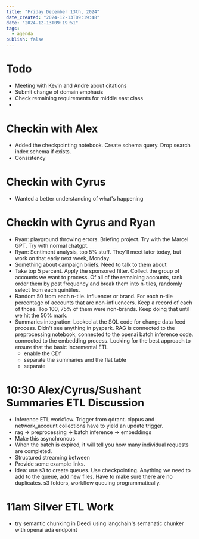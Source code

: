 ```yaml
---
title: "Friday December 13th, 2024"
date_created: "2024-12-13T09:19:48"
date: "2024-12-13T09:19:51"
tags:
  - agenda
publish: false
---
```


# Todo
- Meeting with Kevin and Andre about citations
- Submit change of domain emphasis
- Check remaining requirements for middle east class
- 

# Checkin with Alex
- Added the checkpointing notebook. Create schema query. Drop search index schema if exists. 
- Consistency 

#  Checkin with Cyrus
- Wanted a better understanding of what's happening

# Checkin with Cyrus and Ryan
- Ryan: playground throwing errors. Briefing project. Try with the Marcel GPT. Try with normal chatgpt. 
- Ryan: Sentiment analysis, top 5% stuff. They'll meet later today, but work on that early next week, Monday. 
- Something about campaign briefs. Need to talk to them about 
- Take top 5 percent. Apply the sponsored filter. Collect the group of accounts we want to process. Of all of the remaining accounts, rank order them by post frequency and break them into n-tiles, randomly select from each quintiles. 
- Random 50 from each n-tile. influencer or brand. For each n-tile percentage of accounts that are non-influencers. Keep a record of each of those. Top 100, 75% of them were non-brands. Keep doing that until we hit the 50% mark. 
- Summaries integration: Looked at the SQL code for change data feed process. Didn't see anything in pyspark. RAG is connected to the preprocessing notebook, connected to the openai batch inference code. connected to the embedding process. Looking for the best approach to ensure that the basic incremental ETL 
  - enable the CDf
  - separate the summaries and the flat table
  - separate 

# 10:30 Alex/Cyrus/Sushant Summaries ETL Discussion
- Inference ETL workflow. Trigger from qdrant. cippus and network_account collections have to yield an update trigger. 
- rag -> preprocessing -> batch inference -> embeddings 
- Make this asynchronous
- When the batch is expired, it will tell you how many individual requests are completed. 
- Structured streaming between
- Provide some example links. 
- Idea: use s3 to create queues. Use checkpointing. Anything we need to add to the queue, add new files. Have to make sure there are no duplicates. s3 folders, workflow queuing programmatically. 

# 11am Silver ETL Work

- try semantic chunking in Deedi using langchain's semanatic chunker with openai ada endpoint

